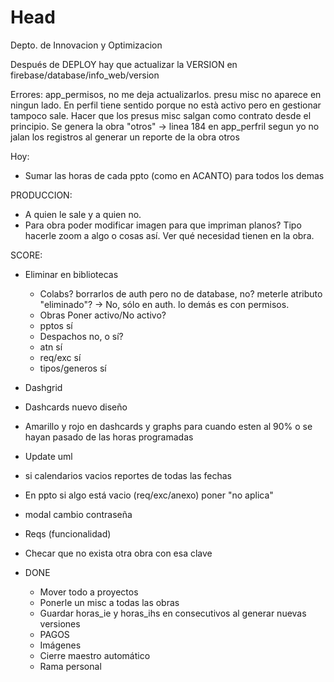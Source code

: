 # Head
Depto. de Innovacion y Optimizacion

Después de DEPLOY hay que actualizar la VERSION en firebase/database/info_web/version
 
 Errores:
 app_permisos, no me deja actualizarlos.
 presu misc no aparece en ningun lado. En perfil tiene sentido porque no està activo pero en gestionar tampoco sale.
 Hacer que los presus misc salgan como contrato desde el principio.
 Se genera la obra "otros" -> linea 184 en app_perfril segun yo
 no jalan los registros al generar un reporte de la obra otros
 
 Hoy:
  - Sumar las horas de cada ppto (como en ACANTO) para todos los demas

PRODUCCION:
  - A quien le sale y a quien no.
  - Para obra poder modificar imagen para que impriman planos? Tipo hacerle zoom a algo o cosas así. Ver qué necesidad tienen en la obra.

 
SCORE:
  - Eliminar en bibliotecas
    - Colabs? borrarlos de auth pero no de database, no? meterle atributo "eliminado"? -> No, sólo en auth. lo demás es con permisos.
    - Obras Poner activo/No activo?
    - pptos sí
    - Despachos no, o sí?
    - atn sí
    - req/exc sí
    - tipos/generos sí
  - Dashgrid
  - Dashcards nuevo diseño
  - Amarillo y rojo en dashcards y graphs para cuando esten al 90% o se hayan pasado de las horas programadas
  - Update uml
  - si calendarios vacios reportes de todas las fechas
  - En ppto si algo está vacio (req/exc/anexo) poner "no aplica"
  - modal cambio contraseña
  - Reqs (funcionalidad)
  - Checar que no exista otra obra con esa clave

- DONE
  - Mover todo a proyectos
  - Ponerle un misc a todas las obras
  - Guardar horas_ie y horas_ihs en consecutivos al generar nuevas versiones
  - PAGOS
  - Imágenes
  - Cierre maestro automático
  - Rama personal
